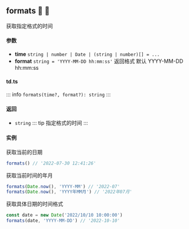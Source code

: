 ## formats :tada: :100: 
获取指定格式的时间
#### 参数 
- **time** `string | number | Date | (string | number)[] = ...`  
- **format** `string = 'YYYY-MM-DD hh:mm:ss'` 返回格式 默认 YYYY-MM-DD hh:mm:ss
 
#### td.ts
::: info
`formats(time?, format?): string`
:::
#### 返回 
- `string` 
::: tip
指定格式的时间
:::
#### 实例 
获取当前的日期


```ts
formats() // '2022-07-30 12:41:26'
```
获取当前时间的年月


```ts
formats(Date.now(), 'YYYY-MM') // '2022-07'
formats(Date.now(), 'YYYY年MM月') // '2022年07月'
```
获取具体日期的时间格式


```ts
const date = new Date('2022/10/10 10:00:00')
formats(date, 'YYYY-MM-DD') // '2022-10-10'
```
